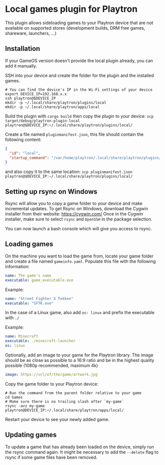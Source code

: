 # Local games plugin for Playtron

This plugin allows sideloading games to your Playtron device that are not 
available on supported stores (development builds, DRM free games, shareware, launchers, ...)

## Installation

If your GameOS version doesn't provide the local plugin already, you can add it manually.

SSH into your device and create the folder for the plugin and the installed games.

```shell
# You can find the device's IP in the Wi-Fi settings of your device
export DEVICE_IP=192.168.x.x
ssh playtron@$DEVICE_IP
mkdir -p ~/.local/share/playtron/plugins/local
mkdir -p ~/.local/share/playtron/apps/local
```

Build the plugin with `cargo build` then copy the plugin to your device:
`scp target/debug/playtron-plugin-local playtron@$DEVICE_IP:~/.local/share/playtron/plugins/local/`

Create a file named `pluginmanifest.json`, this file should contain the following content: 

```json
{
  "id": "local",
  "startup_command": "/var/home/playtron/.local/share/playtron/plugins/local/playtron-plugin-local"
}
```

and also copy it to the same location:
`scp pluginmanifest.json playtron@$DEVICE_IP:~/.local/share/playtron/plugins/local/`

## Setting up rsync on Windows

Rsync will allow you to copy a game folder to your device and make incremental updates.
To get Rsync on Windows, download the Cygwin installer from their website: https://cygwin.com/
Once in the Cygwin installer, make sure to select `rsync` and `OpenSSH` in the package selection.

You can now launch a bash console which will give you access to rsync.

## Loading games

On the machine you want to load the game from, locate your game folder 
and create a file named `gameinfo.yaml`. Populate this file with the following information:

```yaml
name: The game's name
executable: game_executable.exe
```

Example:

```yaml
name: "Street Fighter X Tekken"
executable: "SFTK.exe"
```

In the case of a Linux game, also add `os: linux` and prefix the executable with `./`

Example:
```yaml
name: Minecraft
executable: ./minecraft-launcher
os: linux
```

Optionally, add an image to your game for the Playtron library. The image should be as close as possible to a 16:9 ratio and be in the highest quality possible (1080p recommended, maximum 4k)

```yaml
image: https://url/of/the/game/artwork.jpg
```

Copy the game folder to your Playtron device:
```shell
# Run the command from the parent folder relative to your game
cd Games
# Make sure there is no trailing slash after `my-game` 
rsync -avz my-game playtron@DEVICE_IP:~/.local/share/playtron/apps/local/
```

Restart your device to see your newly added game.

## Updating games

To update a game that has already been loaded on the device, simply run the rsync command again.
It might be necessary to add the `--delete` flag to rsync if some game files have been removed.